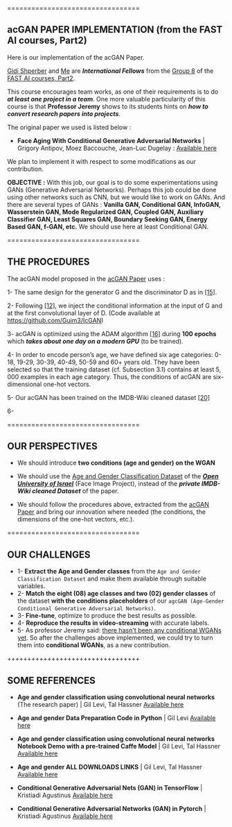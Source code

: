 =================================

## acGAN PAPER IMPLEMENTATION (from the FAST AI courses, Part2)

Here is our implementation of the acGAN Paper. 

[Gidi Shperber](https://github.com/shgidi) and [Me](https://github.com/Kjeanclaude) are ***International Fellows*** from the [Group 8](https://docs.google.com/spreadsheets/d/1KDk38DUlYpMxnZY8HW6e0NzZz9Tp1ngXCx-wpjWYnjI/edit#gid=311141924) of the [FAST AI courses, Part2](http://www.fast.ai/).

This course encourages team works, as one of their requirements is to do ***at least one project in a team***. One more valuable particularity of this course is that **Professor Jeremy** shows to its students hints on ***how to convert research papers into projects***.

The original paper we used is listed below :

-	**Face Aging With Conditional Generative Adversarial Networks** | Grigory Antipov, Moez Baccouche, Jean-Luc Dugelay : [Available here](http://arxiv.org/abs/1702.01983)

We plan to implement it with respect to some modifications as our contribution.

**OBJECTIVE :** With this job, our goal is to do some experimentations using GANs (Generative Adversarial Networks). Perhaps this job could be done using other networks such as CNN, but we would like to work on GANs. And there are several types of GANs : **Vanilla GAN, Conditional GAN, InfoGAN, Wasserstein GAN, Mode Regularized GAN, Coupled GAN, Auxiliary Classifier GAN, Least Squares GAN, Boundary Seeking GAN, Energy Based GAN, f-GAN, etc.**
We should use here at least Conditional GAN.


=================================

## THE PROCEDURES

The acGAN model proposed in the [acGAN Paper](http://arxiv.org/abs/1702.01983) uses :

1- The same design for the generator G and the discriminator D as in [[15]](https://arxiv.org/abs/1511.06434). 

2- Following [[12]](https://arxiv.org/abs/1611.06355), we inject the conditional information at the input of G and at the first convolutional layer of D. (Code available at https://github.com/Guim3/IcGAN)

3- acGAN is optimized using the ADAM algorithm [[16]](https://arxiv.org/abs/1412.6980) during **100 epochs** which ***takes about one day on a modern GPU*** (to be trained). 

4- In order to encode person’s age, we have defined six age categories: 0- 18, 19-29, 30-39, 40-49, 50-59 and 60+ years old. They have been selected so that the training dataset (cf. Subsection 3.1) contains at least 5, 000 examples in each age category. 
Thus, the conditions of acGAN are six-dimensional one-hot vectors.

5- Our acGAN has been trained on the IMDB-Wiki cleaned dataset [[20]](http://www.eurecom.fr/en/publication/4908/download/sec-publi-4908.pdf)

6- 


=================================

## OUR PERSPECTIVES

- We should introduce **two conditions (age and gender) on the WGAN** 

- We should use the [Age and Gender Classification Dataset](http://www.openu.ac.il/home/hassner/Adience/data.html) of the [***Open University of Israel***](http://www.openu.ac.il/en/pages/default.aspx) (Face Image Project), instead of the ***private IMDB-Wiki cleaned Dataset*** of the paper.

- We should follow the procedures above, extracted from the [acGAN Paper](http://arxiv.org/abs/1702.01983) and bring our innovation where needed (the conditions, the dimensions of the one-hot vectors, etc.).


=================================

## OUR CHALLENGES

- 1- **Extract the Age and Gender classes** from the `Age and Gender Classification Dataset` and make them available through suitable variables.
- 2- **Match the eight (08) age classes and two (02) gender classes** of the dataset **with the conditions placeholders** of our `agcGAN (Age-Gender Conditional Generative Adversarial Networks)`.
- 3- **Fine-tune**, optimize to produce the best results as possible.
- 4- **Reproduce the results in video-streaming** with accurate labels.
- 5- As professor Jeremy said: [there hasn't been any conditional WGANs yet](http://forums.fast.ai/t/conditional-gans/1951). So after the challenges above implemented, we could try to turn them into **conditional WGANs**, as a new contribution.

+++++++++++++++++++++++++++++++++

## SOME REFERENCES
-	**Age and gender classification using convolutional neural networks** (The research paper) | Gil Levi, Tal Hassner
[Available here](http://www.openu.ac.il/home/hassner/projects/cnn_agegender/CNN_AgeGenderEstimation.pdf)

-	**Age and gender Data Preparation Code in Python** | Gil Levi
[Available here](https://github.com/GilLevi/AgeGenderDeepLearning)

-	**Age and gender classification using convolutional neural networks Notebook Demo with a pre-trained Caffe Model** | Gil Levi, Tal Hassner
[Available here](http://nbviewer.jupyter.org/url/www.openu.ac.il/home/hassner/projects/cnn_agegender/cnn_age_gender_demo.ipynb)

-	**Age and gender ALL DOWNLOADS LINKS** | Gil Levi, Tal Hassner
[Available here](http://www.openu.ac.il/home/hassner/projects/cnn_agegender/)

-	**Conditional Generative Adversarial Nets (GAN) in TensorFlow** | Kristiadi Agustinus
[Available here](http://wiseodd.github.io/techblog/2016/12/24/conditional-gan-tensorflow/)

-	**Conditional Generative Adversarial Networks (GAN) in Pytorch** | Kristiadi Agustinus
[Available here](http://wiseodd.github.io/techblog/2017/01/20/gan-pytorch/)
